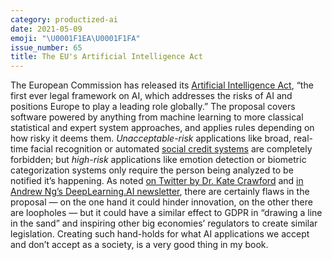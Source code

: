 ```yaml
---
category: productized-ai
date: 2021-05-09
emoji: "\U0001F1EA\U0001F1FA"
issue_number: 65
title: The EU's Artificial Intelligence Act
---
```


The European Commission has released its [Artificial Intelligence Act](https://digital-strategy.ec.europa.eu/en/library/proposal-regulation-laying-down-harmonised-rules-artificial-intelligence-artificial-intelligence?utm_campaign=aba7e6456f-Benedict%27s%20newsletter_COPY_01&utm_medium=email&utm_source=Benedict%27s%20Newsletter&utm_term=0_4999ca107f-aba7e6456f-70536657), “the first ever legal framework on AI, which addresses the risks of AI and positions Europe to play a leading role globally.” The proposal covers software powered by anything from machine learning to more classical statistical and expert system approaches, and applies rules depending on how risky it deems them.
_Unacceptable-risk_ applications like broad, real-time facial recognition or automated [social credit systems](https://en.wikipedia.org/wiki/Social_Credit_System?utm_campaign=Dynamically%20Typed&utm_medium=email&utm_source=Revue%20newsletter) are completely forbidden; but _high-risk_ applications like emotion detection or biometric categorization systems only require the person being analyzed to be notified it’s happening.
As noted [on Twitter by Dr.
Kate Crawford](https://twitter.com/katecrawford/status/1384833943938113537?utm_campaign=Dynamically%20Typed&utm_medium=email&utm_source=Revue%20newsletter) and [in Andrew Ng’s DeepLearning.AI newsletter](https://info.deeplearning.ai/the-batch-europes-ai-backlash-robot-debater-car-wreck-recognition-funding-for-biomedicine-1?_hsenc=p2ANqtz--XST04NA5kXhp8XTSIUg-M6O6oVGEV01nQRnXfAnbcGOi_50R06xQJlz8KgimMCuzKA0oZnyBbuSQxQTsmqgPhMWmJsQ&_hsmi=124043656&ecid=ACsprvsiBdo1Mty29zxUUziaFiTbXhDOY4XBvIeK0Nlb0yNzJw4GWrjm4J7iXr38c4owlJGtiP4r&utm_campaign=The%20Batch&utm_content=124043656&utm_medium=email&utm_source=hs_email), there are certainly flaws in the proposal — on the one hand it could hinder innovation, on the other there are loopholes — but it could have a similar effect to GDPR in “drawing a line in the sand” and inspiring other big economies’ regulators to create similar legislation.
Creating such hand-holds for what AI applications we accept and don’t accept as a society, is a very good thing in my book.